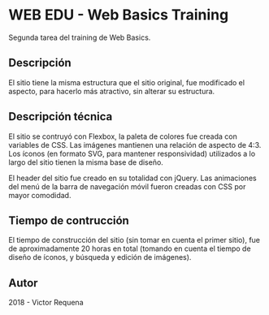 # WEB EDU - Web Basics Training
Segunda tarea del training de Web Basics.

## Descripción
El sitio tiene la misma estructura que el sitio original, fue modificado el aspecto, para hacerlo más atractivo, sin alterar su estructura.

## Descripción técnica
El sitio se contruyó con Flexbox, la paleta de colores fue creada con variables de CSS. Las imágenes mantienen una relación de aspecto de 4:3. Los íconos (en formato SVG, para mantener responsividad) utilizados a lo largo del sitio tienen la misma base de diseño.

El header del sitio fue creado en su totalidad con jQuery. Las animaciones del menú de la barra de navegación móvil fueron creadas con CSS por mayor comodidad.

## Tiempo de contrucción
El tiempo de construcción del sitio (sin tomar en cuenta el primer sitio), fue de aproximadamente 20 horas en total (tomando en cuenta el tiempo de diseño de íconos, y búsqueda y edición de imágenes).

## Autor
2018 - Victor Requena
